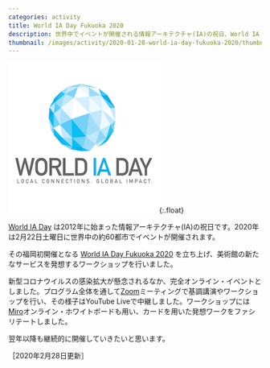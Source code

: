 ```yaml
---
categories: activity
title: World IA Day Fukuoka 2020
description: 世界中でイベントが開催される情報アーキテクチャ(IA)の祝日、World IA Dayの福岡版を立ち上げました。
thumbnail: /images/activity/2020-01-28-world-ia-day-fukuoka-2020/thumbnail.png
---
```


![World IA Day 2020 のロゴ](/images/activity/2020-01-28-world-ia-day-fukuoka-2020/thumbnail.png){:.float}

[World IA Day](https://www.worldiaday.org/) は2012年に始まった情報アーキテクチャ(IA)の祝日です。2020年は2月22日土曜日に世界中の約60都市でイベントが開催されます。

その福岡初開催となる [World IA Day Fukuoka 2020](https://www.worldiaday.org/events/fukuoka/2020) を立ち上げ、美術館の新たなサービスを発想するワークショップを行いました。

新型コロナウイルスの感染拡大が懸念されるなか、完全オンライン・イベントとしました。プログラム全体を通して[Zoom](https://zoom.us/)ミーティングで基調講演やワークショップを行い、その様子はYouTube Liveで中継しました。ワークショップには[Miro](https://miro.com/)オンライン・ホワイトボードも用い、カードを用いた発想ワークをファシリテートしました。

翌年以降も継続的に開催していきたいと思います。

［2020年2月28日更新］
